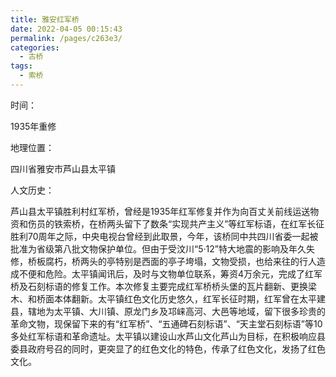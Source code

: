 ```yaml
---
title: 雅安红军桥
date: 2022-04-05 00:15:43
permalink: /pages/c263e3/
categories:
  - 古桥
tags:
  - 索桥 
---
```

时间：

1935年重修

地理位置：

四川省雅安市芦山县太平镇

人文历史：

芦山县太平镇胜利村红军桥，曾经是1935年红军修复并作为向百丈关前线运送物资和伤员的铁索桥，在桥两头留下了数条“实现共产主义”等红军标语，在红军长征胜利70周年之际，中央电视台曾经到此取景，今年，该桥同中共四川省委一起被批准为省级第八批文物保护单位。但由于受汶川“5·12”特大地震的影响及年久失修，桥板腐朽，桥两头的亭特别是西面的亭子垮塌，文物受损，也给来往的行人造成不便和危险。太平镇闻讯后，及时与文物单位联系，筹资4万余元，完成了红军桥及石刻标语的修复工作。本次修复主要完成红军桥桥头堡的瓦片翻新、更换梁木、和桥面本体翻新。太平镇红色文化历史悠久，红军长征时期，红军曾在太平建县，辖地为太平镇、大川镇、原龙门乡及邛崃高河、大邑等地域，留下很多珍贵的革命文物，现保留下来的有“红军桥”、“五通碑石刻标语”、“天主堂石刻标语”等10多处红军标语和革命遗址。太平镇以建设山水芦山文化芦山为目标，在积极响应县委县政府号召的同时，更突显了的红色文化的特色，传承了红色文化，发扬了红色文化。
